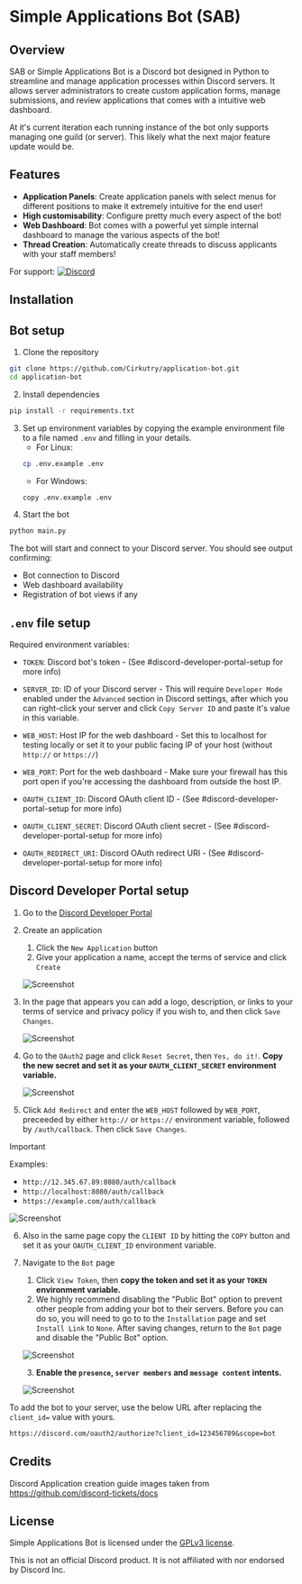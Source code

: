 # Simple Applications Bot (SAB)

## Overview
SAB or Simple Applications Bot is a Discord bot designed in Python to streamline and manage application processes within Discord servers. It allows server administrators to create custom application forms, manage submissions, and review applications that comes with a intuitive web dashboard.

At it's current iteration each running instance of the bot only supports managing one guild (or server). This likely what the  next major feature update would be.

## Features
- **Application Panels**: Create application panels with select menus for different positions to make it extremely intuitive for the end user!
- **High customisability**: Configure pretty much every aspect of the bot!
- **Web Dashboard**: Bot comes with a powerful yet simple internal dashboard to manage the various aspects of the bot!
- **Thread Creation**: Automatically create threads to discuss applicants with your staff members!

For support:
[![Discord](https://img.shields.io/discord/1352548670532227072?label=discord&amp;color=7289DA&amp;style=for-the-badge)](https://discord.gg/EBM9MKkD7F)

## Installation

## Bot setup

1. Clone the repository
```bash
git clone https://github.com/Cirkutry/application-bot.git
cd application-bot
```

2. Install dependencies
```bash
pip install -r requirements.txt
```

3. Set up environment variables by copying the example environment file to a file named `.env` and filling in your details.
    - For Linux:
    ```bash
    cp .env.example .env
    ```
    - For Windows:
    ```bash
    copy .env.example .env
    ```
4. Start the bot
```bash
python main.py
```
The bot will start and connect to your Discord server. You should see output confirming:
- Bot connection to Discord
- Web dashboard availability
- Registration of bot views if any

## `.env` file setup 

Required environment variables:
- `TOKEN`: Discord bot's token - (See #discord-developer-portal-setup for more info)

- `SERVER_ID`: ID of your Discord server - This will require `Developer Mode` enabled under the `Advanced` section in Discord settings, after which you can right-click your server and click `Copy Server ID` and paste it's value in this variable.

- `WEB_HOST`: Host IP for the web dashboard - Set this to localhost for testing locally or set it to your public facing IP of your host (without `http://` or `https://`)

- `WEB_PORT`: Port for the web dashboard - Make sure your firewall has this port open if you're accessing the dashboard from outside the host IP.

- `OAUTH_CLIENT_ID`: Discord OAuth client ID - (See #discord-developer-portal-setup for more info)

- `OAUTH_CLIENT_SECRET`: Discord OAuth client secret - (See #discord-developer-portal-setup for more info)

- `OAUTH_REDIRECT_URI`: Discord OAuth redirect URI - (See #discord-developer-portal-setup for more info)

## Discord Developer Portal setup

1. Go to the [Discord Developer Portal](https://discord.com/developers/applications)

2. Create an application

	1. Click the `New Application` button
	2. Give your application a name, accept the terms of service and click `Create`

	![Screenshot](https://raw.githubusercontent.com/discord-tickets/docs/refs/heads/main/docs/img/discord-application-1.png)
3. In the page that appears you can add a logo, description, or links to your terms of service and privacy policy if you wish to, and then click `Save Changes`.

	![Screenshot](https://raw.githubusercontent.com/discord-tickets/docs/refs/heads/main/docs/img/discord-application-2.png)

4. Go to the `OAuth2` page and click `Reset Secret`, then `Yes, do it!`.
	**Copy the new secret and set it as your `OAUTH_CLIENT_SECRET` environment variable.**

	![Screenshot](https://raw.githubusercontent.com/discord-tickets/docs/refs/heads/main/docs/img/discord-application-3.png)
5. Click `Add Redirect` and enter the `WEB_HOST` followed by `WEB_PORT`, preceeded by either `http://` or `https://` environment variable, followed by `/auth/callback`.
	Then click `Save Changes`.

> [!IMPORTANT]
> Examples:
> - `http://12.345.67.89:8080/auth/callback`
> - `http://localhost:8080/auth/callback`
> - `https://example.com/auth/callback`

![Screenshot](https://raw.githubusercontent.com/discord-tickets/docs/refs/heads/main/docs/img/discord-application-4.png)

6. Also in the same page copy the `CLIENT ID` by hitting the `COPY` button and set it as your `OAUTH_CLIENT_ID` environment variable.
7. Navigate to the `Bot` page

	1. Click `View Token`, then **copy the token and set it as your `TOKEN` environment variable.**
	2. We highly recommend disabling the "Public Bot" option to prevent other people from adding your bot to their servers. Before you can do so, you will need to go to to the `Installation` page and set `Install Link` to `None`. After saving changes, return to the `Bot` page and disable the "Public Bot" option.

	![Screenshot](https://raw.githubusercontent.com/discord-tickets/docs/refs/heads/main/docs/img/discord-application-5.png)

	3. **Enable the `presence`, `server members` and `message content` intents.**

	![Screenshot](https://raw.githubusercontent.com/discord-tickets/docs/refs/heads/main/docs/img/discord-application-6.png)

To add the bot to your server, use the below URL after replacing the `client_id=` value with yours.
```txt
https://discord.com/oauth2/authorize?client_id=123456789&scope=bot
```

## Credits

Discord Application creation guide images taken from https://github.com/discord-tickets/docs

## License
Simple Applications Bot is licensed under the [GPLv3 license](https://github.com/discord-tickets/bot/blob/main/LICENSE).

This is not an official Discord product. It is not affiliated with nor endorsed by Discord Inc.
